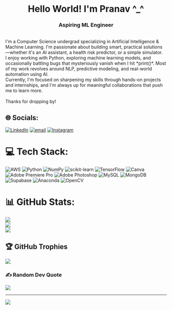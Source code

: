 <h1 align='center'>Hello World! I'm Pranav ^_^</h1>
<h3 align="center"> Aspiring ML Engineer </h3>
<br>I'm a Computer Science undergrad specializing in Artificial Intelligence & Machine Learning. I'm passionate about building smart, practical solutions—whether it's an AI assistant, a health risk predictor, or a simple simulator.  <br>I enjoy working with Python, exploring machine learning models, and occasionally battling bugs that mysteriously vanish when I hit *print()*. Most of my work revolves around NLP, predictive modeling, and real-world automation using AI. <br>Currently, I'm focused on sharpening my skills through hands-on projects and internships, and I'm always up for meaningful collaborations that push me to learn more.<br><br>Thanks for dropping by!


## 🌐 Socials:
[![LinkedIn](https://img.shields.io/badge/LinkedIn-%230077B5.svg?logo=linkedin&logoColor=white)](https://linkedin.com/in/pranav-bhatt-15d06m04y) [![email](https://img.shields.io/badge/Email-D14836?logo=gmail&logoColor=white)](mailto:pranavbhatt1506@gmail.com) [![Instagram](https://img.shields.io/badge/Instagram-%23E4405F.svg?logo=Instagram&logoColor=white)](https://instagram.com/prani._.b15)

# 💻 Tech Stack:
![AWS](https://img.shields.io/badge/AWS-%23FF9900.svg?style=flat-square&logo=amazon-aws&logoColor=white) ![Python](https://img.shields.io/badge/python-3670A0?style=flat-square&logo=python&logoColor=ffdd54) ![NumPy](https://img.shields.io/badge/numpy-%23013243.svg?style=flat-square&logo=numpy&logoColor=white) ![scikit-learn](https://img.shields.io/badge/scikit--learn-%23F7931E.svg?style=flat-square&logo=scikit-learn&logoColor=white) ![TensorFlow](https://img.shields.io/badge/TensorFlow-%23FF6F00.svg?style=flat-square&logo=TensorFlow&logoColor=white) ![Canva](https://img.shields.io/badge/Canva-%2300C4CC.svg?style=flat-square&logo=Canva&logoColor=white) ![Adobe Premiere Pro](https://img.shields.io/badge/Adobe%20Premiere%20Pro-9999FF.svg?style=flat-square&logo=Adobe%20Premiere%20Pro&logoColor=white) ![Adobe Photoshop](https://img.shields.io/badge/adobe%20photoshop-%2331A8FF.svg?style=flat-square&logo=adobe%20photoshop&logoColor=white) ![MySQL](https://img.shields.io/badge/mysql-4479A1.svg?style=flat-square&logo=mysql&logoColor=white) ![MongoDB](https://img.shields.io/badge/MongoDB-%234ea94b.svg?style=flat-square&logo=mongodb&logoColor=white) ![Supabase](https://img.shields.io/badge/Supabase-3ECF8E?style=flat-square&logo=supabase&logoColor=white) ![Anaconda](https://img.shields.io/badge/Anaconda-%2344A833.svg?style=flat-square&logo=anaconda&logoColor=white) ![OpenCV](https://img.shields.io/badge/opencv-%23white.svg?style=flat-square&logo=opencv&logoColor=white)
# 📊 GitHub Stats:
![](https://github-readme-stats.vercel.app/api?username=PranavBhatt15&theme=tokyonight&hide_border=true&include_all_commits=true&count_private=true)<br/>
![](https://nirzak-streak-stats.vercel.app/?user=PranavBhatt15&theme=tokyonight&hide_border=true)<br/>
![](https://github-readme-stats.vercel.app/api/top-langs/?username=PranavBhatt15&theme=tokyonight&hide_border=true&include_all_commits=true&count_private=true&layout=compact)

## 🏆 GitHub Trophies
![](https://github-profile-trophy.vercel.app/?username=PranavBhatt15&theme=tokyonight&no-frame=true&no-bg=false&margin-w=4)

### ✍️ Random Dev Quote
![](https://quotes-github-readme.vercel.app/api?type=vetical&theme=radical)

---
[![](https://visitcount.itsvg.in/api?id=PranavBhatt15&icon=0&color=13)](https://visitcount.itsvg.in)

<!-- Proudly created with GPRM ( https://gprm.itsvg.in ) -->
